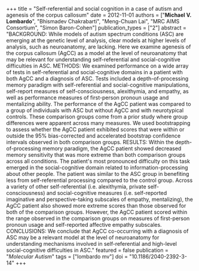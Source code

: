 +++
title = "Self-referential and social cognition in a case of autism and agenesis of the corpus callosum"
date = 2012-11-01
authors = ["**Michael V. Lombardo**", "Bhismadev Chakrabarti", "Meng-Chuan Lai", "MRC AIMS Consortium", "Simon Baron-Cohen"]
publication_types = ["2"]
abstract = "BACKGROUND: While models of autism spectrum conditions (ASC) are emerging at the genetic level of analysis, clear models at higher levels of analysis, such as neuroanatomy, are lacking. Here we examine agenesis of the corpus callosum (AgCC) as a model at the level of neuroanatomy that may be relevant for understanding self-referential and social-cognitive difficulties in ASC. METHODS: We examined performance on a wide array of tests in self-referential and social-cognitive domains in a patient with both AgCC and a diagnosis of ASC. Tests included a depth-of-processing memory paradigm with self-referential and social-cognitive manipulations, self-report measures of self-consciousness, alexithymia, and empathy, as well as performance measures of first-person pronoun usage and mentalizing ability. The performance of the AgCC patient was compared to a group of individuals with ASC but without AgCC and with neurotypical controls. These comparison groups come from a prior study where group differences were apparent across many measures. We used bootstrapping to assess whether the AgCC patient exhibited scores that were within or outside the 95% bias-corrected and accelerated bootstrap confidence intervals observed in both comparison groups. RESULTS: Within the depth-of-processing memory paradigm, the AgCC patient showed decreased memory sensitivity that was more extreme than both comparison groups across all conditions. The patient's most pronounced difficulty on this task emerged in the social-cognitive domain related to information-processing about other people. The patient was similar to the ASC group in benefiting less from self-referential processing compared to the control group. Across a variety of other self-referential (i.e. alexithymia, private self-consciousness) and social-cognitive measures (i.e. self-reported imaginative and perspective-taking subscales of empathy, mentalizing), the AgCC patient also showed more extreme scores than those observed for both of the comparison groups. However, the AgCC patient scored within the range observed in the comparison groups on measures of first-person pronoun usage and self-reported affective empathy subscales. CONCLUSIONS: We conclude that AgCC co-occurring with a diagnosis of ASC may be a relevant model at the level of neuroanatomy for understanding mechanisms involved in self-referential and high-level social-cognitive difficulties in ASC."
featured = false
publication = "*Molecular Autism*"
tags = ["lombardo mv"]
doi = "10.1186/2040-2392-3-14"
+++

